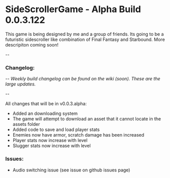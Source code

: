 # SideScrollerGame - Alpha Build 0.0.3.122

This game is being designed by me and a group of friends. Its going to be a futuristic sidescroller like combination of Final Fantasy and Starbound. More descripiton coming soon!


--

### Changelog: 

--
*Weekly build changelog can be found on the wiki (soon). These are the large updates.*

--

All changes that will be in v0.0.3.alpha:
- Added an downloading system
- The game will attempt to download an asset that it cannot locate in the assets folder
- Added code to save and load player stats
- Enemies now have armor, scratch damage has been increased
- Player stats now increase with level
- Slugger stats now increase with level

### Issues:
- Audio switching issue (see issue on github issues page)